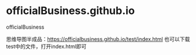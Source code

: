 # officialBusiness.github.io
officialBusiness

思维导图半成品：<a href="https://officialbusiness.github.io/test/index.html" rel="nofollow">https://officialbusiness.github.io/test/index.html</a>
也可以下载test中的文件，打开index.html即可
